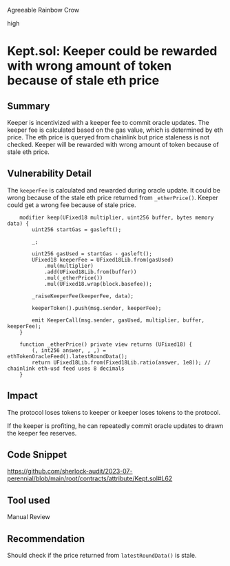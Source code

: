 Agreeable Rainbow Crow

high

# Kept.sol: Keeper could be rewarded with wrong amount of token because of stale eth price
## Summary

Keeper is incentivized with a keeper fee to commit oracle updates. The keeper fee is calculated based on the gas value, which is determined by eth price. The eth price is queryed from chainlink but price staleness is not checked. Keeper will be rewarded with wrong amount of token because of stale eth price.

## Vulnerability Detail

The `keeperFee` is calculated and rewarded during oracle update. It could be wrong because of the stale eth price returned from `_etherPrice()`. Keeper could get a wrong fee because of stale price.

```solidity
    modifier keep(UFixed18 multiplier, uint256 buffer, bytes memory data) {
        uint256 startGas = gasleft();

        _;

        uint256 gasUsed = startGas - gasleft();
        UFixed18 keeperFee = UFixed18Lib.from(gasUsed)
            .mul(multiplier)
            .add(UFixed18Lib.from(buffer))
            .mul(_etherPrice())
            .mul(UFixed18.wrap(block.basefee));

        _raiseKeeperFee(keeperFee, data);

        keeperToken().push(msg.sender, keeperFee);

        emit KeeperCall(msg.sender, gasUsed, multiplier, buffer, keeperFee);
    }

    function _etherPrice() private view returns (UFixed18) {
        (, int256 answer, , ,) = ethTokenOracleFeed().latestRoundData();
        return UFixed18Lib.from(Fixed18Lib.ratio(answer, 1e8)); // chainlink eth-usd feed uses 8 decimals
    }
```

## Impact

The protocol loses tokens to keeper or keeper loses tokens to the protocol.

If the keeper is profiting, he can repeatedly commit oracle updates to drawn the keeper fee reserves.

## Code Snippet

https://github.com/sherlock-audit/2023-07-perennial/blob/main/root/contracts/attribute/Kept.sol#L62

## Tool used

Manual Review

## Recommendation

Should check if the price returned from `latestRoundData()` is stale.